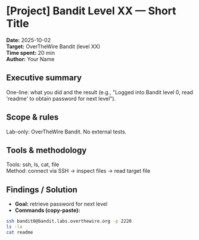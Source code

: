 # [Project] Bandit Level XX — Short Title
**Date:** 2025-10-02  
**Target:** OverTheWire Bandit (level XX)  
**Time spent:** 20 min  
**Author:** Your Name

## Executive summary
One-line: what you did and the result (e.g., "Logged into Bandit level 0, read 'readme' to obtain password for next level").

## Scope & rules
Lab-only: OverTheWire Bandit. No external tests.

## Tools & methodology
Tools: ssh, ls, cat, file  
Method: connect via SSH → inspect files → read target file

## Findings / Solution
- **Goal:** retrieve password for next level  
- **Commands (copy-paste):**
```bash
ssh bandit0@bandit.labs.overthewire.org -p 2220
ls -la
cat readme
